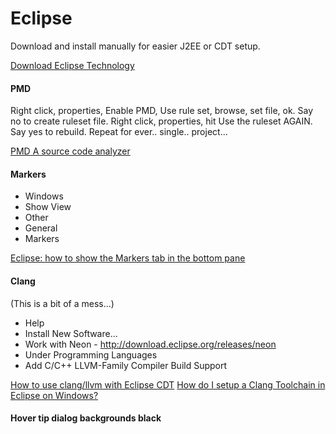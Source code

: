 
# Eclipse

Download and install manually for easier J2EE or CDT setup.

[Download Eclipse Technology](https://www.eclipse.org/downloads/)

#### PMD

Right click, properties, Enable PMD, Use rule set, browse, set file, ok. Say no to create ruleset file. Right click, properties, hit Use the ruleset AGAIN. Say yes to rebuild. Repeat for ever.. single.. project... 

[PMD A source code analyzer](https://sourceforge.net/projects/pmd/files/pmd-eclipse/update-site/)

#### Markers

* Windows
* Show View
* Other
* General
* Markers

[Eclipse: how to show the Markers tab in the bottom pane](http://stackoverflow.com/questions/29025336/eclipse-how-to-show-the-markers-tab-in-the-bottom-pane)

#### Clang

(This is a bit of a mess...)

* Help
* Install New Software...
* Work with Neon - http://download.eclipse.org/releases/neon
* Under Programming Languages
* Add C/C++ LLVM-Family Compiler Build Support

[How to use clang/llvm with Eclipse CDT](http://stackoverflow.com/questions/5802448/how-to-use-clang-llvm-with-eclipse-cdt)
[How do I setup a Clang Toolchain in Eclipse on Windows?](http://stackoverflow.com/questions/10973325/how-do-i-setup-a-clang-toolchain-in-eclipse-on-windows)

#### Hover tip dialog backgrounds black
